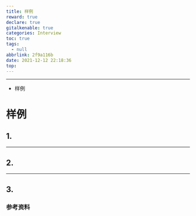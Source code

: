 ```yaml
---
title: 样例
reward: true
declare: true
gitalkenable: true
categories: Interview
toc: true
tags:
  - null
abbrlink: 2f9a116b
date: 2021-12-12 22:18:36
top:
---
```

---

* 样例

<!-- more -->

# 样例

## 1. 







---

## 2. 





---

## 3. 





### 参考资料



